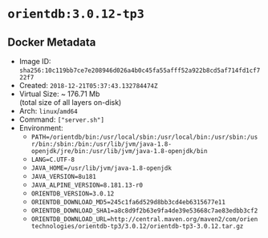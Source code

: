 # `orientdb:3.0.12-tp3`

## Docker Metadata

- Image ID: `sha256:10c119bb7ce7e208946d026a4b0c45fa55afff52a922b8cd5af714fd1cf722f7`
- Created: `2018-12-21T05:37:43.132784474Z`
- Virtual Size: ~ 176.71 Mb  
  (total size of all layers on-disk)
- Arch: `linux`/`amd64`
- Command: `["server.sh"]`
- Environment:
  - `PATH=/orientdb/bin:/usr/local/sbin:/usr/local/bin:/usr/sbin:/usr/bin:/sbin:/bin:/usr/lib/jvm/java-1.8-openjdk/jre/bin:/usr/lib/jvm/java-1.8-openjdk/bin`
  - `LANG=C.UTF-8`
  - `JAVA_HOME=/usr/lib/jvm/java-1.8-openjdk`
  - `JAVA_VERSION=8u181`
  - `JAVA_ALPINE_VERSION=8.181.13-r0`
  - `ORIENTDB_VERSION=3.0.12`
  - `ORIENTDB_DOWNLOAD_MD5=245c1fa6d529d8bb3cd4eb6315677e11`
  - `ORIENTDB_DOWNLOAD_SHA1=a8c8d9f2b63e9fa4de39e53668c7ae83edbb3cf2`
  - `ORIENTDB_DOWNLOAD_URL=http://central.maven.org/maven2/com/orientechnologies/orientdb-tp3/3.0.12/orientdb-tp3-3.0.12.tar.gz`
